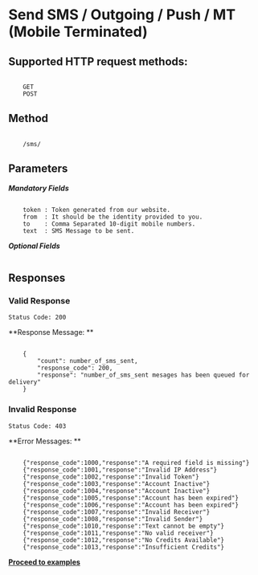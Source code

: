 # Send SMS / Outgoing / Push / MT (Mobile Terminated)


## Supported HTTP request methods:
```

    GET
    POST

```

## Method
```

    /sms/

```
## Parameters

**_Mandatory Fields_**
```

    token : Token generated from our website.
    from  : It should be the identity provided to you.
    to    : Comma Separated 10-digit mobile numbers.
    text  : SMS Message to be sent.

```

**_Optional Fields_**
```

```
## Responses

### Valid Response 

`Status Code: 200`

**Response Message: **

```

    {
        "count": number_of_sms_sent, 
        "response_code": 200,
        "response": "number_of_sms_sent mesages has been queued for delivery"
    }

```

### Invalid Response 

`Status Code: 403`

**Error Messages: **

```

    {"response_code":1000,"response":"A required field is missing"}
    {"response_code":1001,"response":"Invalid IP Address"}
    {"response_code":1002,"response":"Invalid Token"}
    {"response_code":1003,"response":"Account Inactive"}
    {"response_code":1004,"response":"Account Inactive"}
    {"response_code":1005,"response":"Account has been expired"}
    {"response_code":1006,"response":"Account has been expired"}
    {"response_code":1007,"response":"Invalid Receiver"}
    {"response_code":1008,"response":"Invalid Sender"}
    {"response_code":1010,"response":"Text cannot be empty"}
    {"response_code":1011,"response":"No valid receiver"}
    {"response_code":1012,"response":"No Credits Available"}
    {"response_code":1013,"response":"Insufficient Credits"}

```

[**Proceed to examples**](/examples_outgoing/)